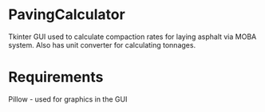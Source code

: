 # PavingCalculator

Tkinter GUI used to calculate compaction rates for laying asphalt via MOBA system.  Also has unit converter for calculating tonnages.

# Requirements 

Pillow - used for graphics in the GUI
